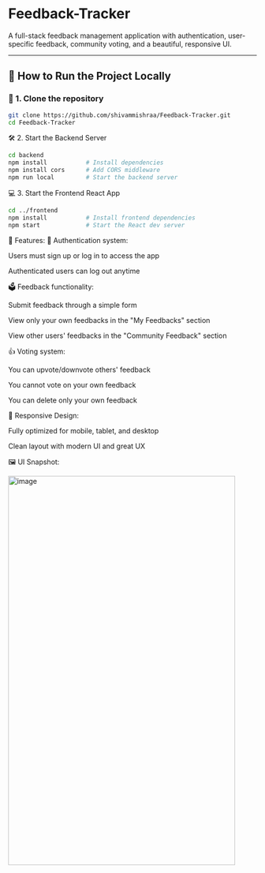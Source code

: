 # Feedback-Tracker

A full-stack feedback management application with authentication, user-specific feedback, community voting, and a beautiful, responsive UI.

---

## 🚀 How to Run the Project Locally

### 📁 1. Clone the repository

```bash
git clone https://github.com/shivammishraa/Feedback-Tracker.git
cd Feedback-Tracker
```

🛠️ 2. Start the Backend Server
````bash
cd backend
npm install           # Install dependencies
npm install cors      # Add CORS middleware
npm run local         # Start the backend server
````

💻 3. Start the Frontend React App
```bash
cd ../frontend
npm install           # Install frontend dependencies
npm start             # Start the React dev server
```

🧠 Features:
🔐 Authentication system:

Users must sign up or log in to access the app

Authenticated users can log out anytime

🗳️ Feedback functionality:

Submit feedback through a simple form

View only your own feedbacks in the "My Feedbacks" section

View other users' feedbacks in the "Community Feedback" section

👍 Voting system:

You can upvote/downvote others' feedback

You cannot vote on your own feedback

You can delete only your own feedback

📱 Responsive Design:

Fully optimized for mobile, tablet, and desktop

Clean layout with modern UI and great UX

🖼️ UI Snapshot:

<img width="460" height="789" alt="image" src="https://github.com/user-attachments/assets/551abbfe-683c-4d87-a94a-ab38ace5263c" />
